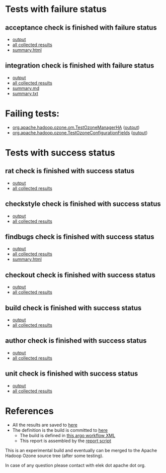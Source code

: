 # Tests with failure status

## acceptance check is finished with failure status

   * [output](https://raw.githubusercontent.com/elek/ozone-ci-03/master/pr/pr-hdds-2418-dvh8c/acceptance/output.log)
   * [all collected results](https://github.com/elek/ozone-ci-03/tree/master/pr/pr-hdds-2418-dvh8c/acceptance)
   * [summary.html](https://elek.github.io/ozone-ci-03/pr/pr-hdds-2418-dvh8c/acceptance/summary.html)


## integration check is finished with failure status

   * [output](https://raw.githubusercontent.com/elek/ozone-ci-03/master/pr/pr-hdds-2418-dvh8c/integration/output.log)
   * [all collected results](https://github.com/elek/ozone-ci-03/tree/master/pr/pr-hdds-2418-dvh8c/integration)
   * [summary.md](https://github.com/elek/ozone-ci-03/tree/master/pr/pr-hdds-2418-dvh8c/integration/summary.md)
   * [summary.txt](https://github.com/elek/ozone-ci-03/tree/master/pr/pr-hdds-2418-dvh8c/integration/summary.txt)

# Failing tests: 

 * [org.apache.hadoop.ozone.om.TestOzoneManagerHA](hadoop-ozone/integration-test/org.apache.hadoop.ozone.om.TestOzoneManagerHA.txt) ([output](hadoop-ozone/integration-test/org.apache.hadoop.ozone.om.TestOzoneManagerHA-output.txt))
 * [org.apache.hadoop.ozone.TestOzoneConfigurationFields](hadoop-ozone/integration-test/org.apache.hadoop.ozone.TestOzoneConfigurationFields.txt) ([output](hadoop-ozone/integration-test/org.apache.hadoop.ozone.TestOzoneConfigurationFields-output.txt))


# Tests with success status

## rat check is finished with success status

   * [output](https://raw.githubusercontent.com/elek/ozone-ci-03/master/pr/pr-hdds-2418-dvh8c/rat/output.log)
   * [all collected results](https://github.com/elek/ozone-ci-03/tree/master/pr/pr-hdds-2418-dvh8c/rat)


## checkstyle check is finished with success status

   * [output](https://raw.githubusercontent.com/elek/ozone-ci-03/master/pr/pr-hdds-2418-dvh8c/checkstyle/output.log)
   * [all collected results](https://github.com/elek/ozone-ci-03/tree/master/pr/pr-hdds-2418-dvh8c/checkstyle)


## findbugs check is finished with success status

   * [output](https://raw.githubusercontent.com/elek/ozone-ci-03/master/pr/pr-hdds-2418-dvh8c/findbugs/output.log)
   * [all collected results](https://github.com/elek/ozone-ci-03/tree/master/pr/pr-hdds-2418-dvh8c/findbugs)
   * [summary.html](https://elek.github.io/ozone-ci-03/pr/pr-hdds-2418-dvh8c/findbugs/summary.html)


## checkout check is finished with success status

   * [output](https://raw.githubusercontent.com/elek/ozone-ci-03/master/pr/pr-hdds-2418-dvh8c/checkout/output.log)
   * [all collected results](https://github.com/elek/ozone-ci-03/tree/master/pr/pr-hdds-2418-dvh8c/checkout)


## build check is finished with success status

   * [output](https://raw.githubusercontent.com/elek/ozone-ci-03/master/pr/pr-hdds-2418-dvh8c/build/output.log)
   * [all collected results](https://github.com/elek/ozone-ci-03/tree/master/pr/pr-hdds-2418-dvh8c/build)


## author check is finished with success status

   * [output](https://raw.githubusercontent.com/elek/ozone-ci-03/master/pr/pr-hdds-2418-dvh8c/author/output.log)
   * [all collected results](https://github.com/elek/ozone-ci-03/tree/master/pr/pr-hdds-2418-dvh8c/author)


## unit check is finished with success status

   * [output](https://raw.githubusercontent.com/elek/ozone-ci-03/master/pr/pr-hdds-2418-dvh8c/unit/output.log)
   * [all collected results](https://github.com/elek/ozone-ci-03/tree/master/pr/pr-hdds-2418-dvh8c/unit)




# References

 * All the results are saved to [here](https://github.com/elek/ozone-ci-03/tree/master/pr/pr-hdds-2418-dvh8c/)
 * The definition is the build is committed to [here](https://github.com/elek/argo-ozone)
    * The build is defined in [this argo workflow XML](https://github.com/elek/argo-ozone/blob/master/ozone-build.yaml)
    * This report is assembled by the [report script](https://github.com/elek/argo-ozone/blob/master/scripts/report.sh)

This is an experimental build and eventually can be merged to the Apache Hadoop Ozone source tree (after some testing).

In case of any question please contact with elek dot apache dot org.

